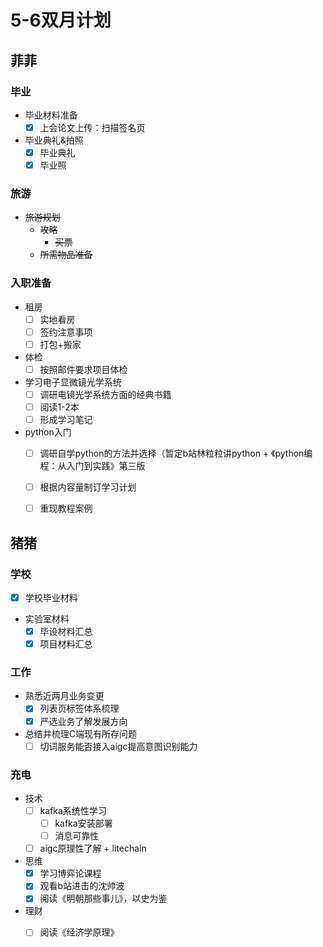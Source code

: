 # 5-6双月计划

## 菲菲

### 毕业

- 毕业材料准备
   - [x] 上会论文上传：扫描签名页

- 毕业典礼&拍照
   - [X] 毕业典礼
   - [X] 毕业照

### 旅游

- ~~旅游规划~~
	- ~~攻略~~
	  - ~~买票~~
	- ~~所需物品准备~~


### 入职准备

- 租房
	- [ ] 实地看房
	- [ ] 签约注意事项
	- [ ] 打包+搬家

- 体检
	- [ ] 按照邮件要求项目体检

- 学习电子显微镜光学系统
	- [ ] 调研电镜光学系统方面的经典书籍
	- [ ] 阅读1-2本
	- [ ] 形成学习笔记

- python入门
	- [ ] 调研自学python的方法并选择（暂定b站林粒粒讲python + 《python编程：从入门到实践》第三版
	- [ ] 根据内容量制订学习计划
	- [ ] 重现教程案例


## 猪猪

### 学校

- [x] 学校毕业材料

- 实验室材料
	- [x] 毕设材料汇总
	- [x] 项目材料汇总

### 工作

- 熟悉近两月业务变更
	- [X] 列表页标签体系梳理
	- [X] 严选业务了解发展方向

- 总结并梳理C端现有所存问题
	- [ ] 切词服务能否接入aigc提高意图识别能力

### 充电
- 技术
	- [ ] kafka系统性学习
		 - [ ] kafka安装部署
		 - [ ] 消息可靠性

	- [ ] aigc原理性了解 + litechain

- 思维
	- [X] 学习博弈论课程
	- [X] 观看b站进击的沈帅波
	- [X] 阅读《明朝那些事儿》，以史为鉴

- 理财
	- [ ] 阅读《经济学原理》

	